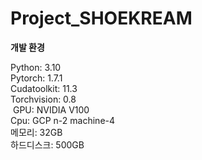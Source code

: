 # Project_SHOEKREAM

**개발 환경**

Python: 3.10​<br>
Pytorch: 1.7.1​<br>
Cudatoolkit: 11.3​<br>
Torchvision: 0.8​<br>
​
GPU: NVIDIA V100 <br>
Cpu: GCP n-2 machine-4<br>
메모리: 32GB​<br>
하드디스크: 500GB<br>

